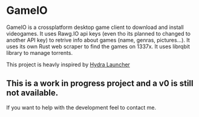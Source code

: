 # GameIO

GameIO is a crossplatform desktop game client to download and install videogames.
It uses Rawg.IO api keys (even tho its planned to changed to another API key) to retrive info about games (name, genras, pictures...). 
It uses its own Rust web scraper to find the games on 1337x.
It uses librqbit library to manage torrents.

This project is heavly inspired by [Hydra Launcher](https://github.com/hydralauncher/hydra)

## This is a work in progress project and a v0 is still not available.
If you want to help with the development feel to contact me.